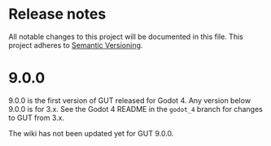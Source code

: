 # Release notes
All notable changes to this project will be documented in this file.
This project adheres to [Semantic Versioning](http://semver.org/).

# 9.0.0
9.0.0 is the first version of GUT released for Godot 4.  Any version below 9.0.0 is for 3.x.  See the Godot 4 README in the `godot_4` branch for changes to GUT from 3.x.

The wiki has not been updated yet for GUT 9.0.0.